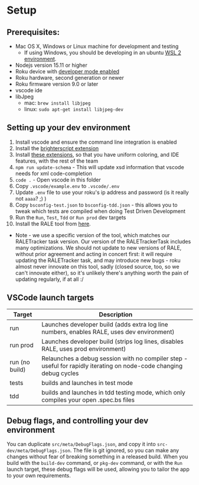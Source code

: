 # Setup

## Prerequisites:

- Mac OS X, Windows or Linux machine for development and testing
  - If using Windows, you should be developing in an ubuntu [WSL 2 environment](https://docs.microsoft.com/en-us/windows/wsl/install-win10).
- Nodejs version 15.11 or higher
- Roku device with [developer mode enabled](<(https://blog.roku.com/developer/developer-setup-guide)>)
- Roku hardware, second generation or newer
- Roku firmware version 9.0 or later
- vscode ide
- libJpeg
  - mac: `brew install libjpeg`
  - linux: `sudo apt-get install libjpeg-dev`

## Setting up your dev environment

1.  Install vscode and ensure the command line integration is enabled
1.  Install the [brighterscript extension](https://marketplace.visualstudio.com/items?itemName=RokuCommunity.brightscript)
1.  Install [these extensions](suggested-extensions.md), so that you have uniform coloring, and IDE features, with the rest of the team
1.  `npm run update-schema` - This will update xsd information that vscode needs for xml code-completion
1.  `code .` - Open vscode in this folder
1.  Copy `.vscode/example.env` to `.vscode/.env`
2.  Update `.env` file to use your roku's ip address and password (is it really not `aaaa`? ;) )
3.  Copy `bsconfig-test.json` to `bsconfig-tdd.json` - this allows you to tweak which tests are compiled when doing Test Driven Development
4.  Run the `Run`, `Test`, `Tdd` or `Run prod` dev targets
5.  Install the RALE tool from [here](https://drive.google.com/drive/folders/1gZZcndEpSO6zDVkx09UpYJtPb7OTf6Nq?usp=sharing).
   - Note - we use a specific version of the tool, which matches our RALETracker task version. Our version of the RALETrackerTask includes many optimizations. We should not update to new versions of RALE, without prior agreement and acting in concert first: it will require updating the RALETracker task, and may introduce new bugs - roku almost never innovate on this tool, sadly (closed source, too, so we can't innovate either), so it's unlikely there's anything worth the pain of updating regularly, if at all :/

## VSCode launch targets

| Target         | Description                                                                                                        |
| -------------- | ------------------------------------------------------------------------------------------------------------------ |
| run            | Launches developer build (adds extra log line numbers, enables RALE, uses dev environment)                         |
| run prod       | Launches developer build (strips log lines, disables RALE, uses prod environment)                                  |
| run (no build) | Relaunches a debug session with no compiler step - useful for rapidly iterating on node-code changing debug cycles |
| tests          | builds and launches in test mode                                                                                   |
| tdd          | builds and launches in tdd testing mode, which only compiles your open .spec.bs files                                                                                   |

## Debug flags, and controlling your dev environment
You can duplicate `src/meta/DebugFlags.json`, and copy it into `src-dev/meta/DebugFlags.json`. The file is git ignored, so you can make any changes without fear of breaking something in a released build.
When you build with the `build-dev` command, or `pkg-dev` command, or with the `Run` launch target, these debug flags will be used, allowing you to tailor the app to your own requirements.
